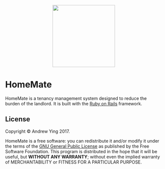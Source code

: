 <p align="center"><img src="https://github.com/homematehq/homemate/blob/master/logo.png" height="200px" width="200px"></p> 

# HomeMate

HomeMate is a tenancy management system designed to reduce the burden of the landlord. It is built with the [Ruby on 
Rails](http://rubyonrails.org/) framework.

## License

Copyright &copy; Andrew Ying 2017.

HomeMate is a free software: you can redistribute it and/or modify it under the terms of the [GNU General Public 
License](LICENSE.md) as published by the Free Software Foundation. This program is distributed in the hope that it will 
be useful, but **WITHOUT ANY WARRANTY**; without even the implied warranty of MERCHANTABILITY or FITNESS FOR A PARTICULAR PURPOSE.